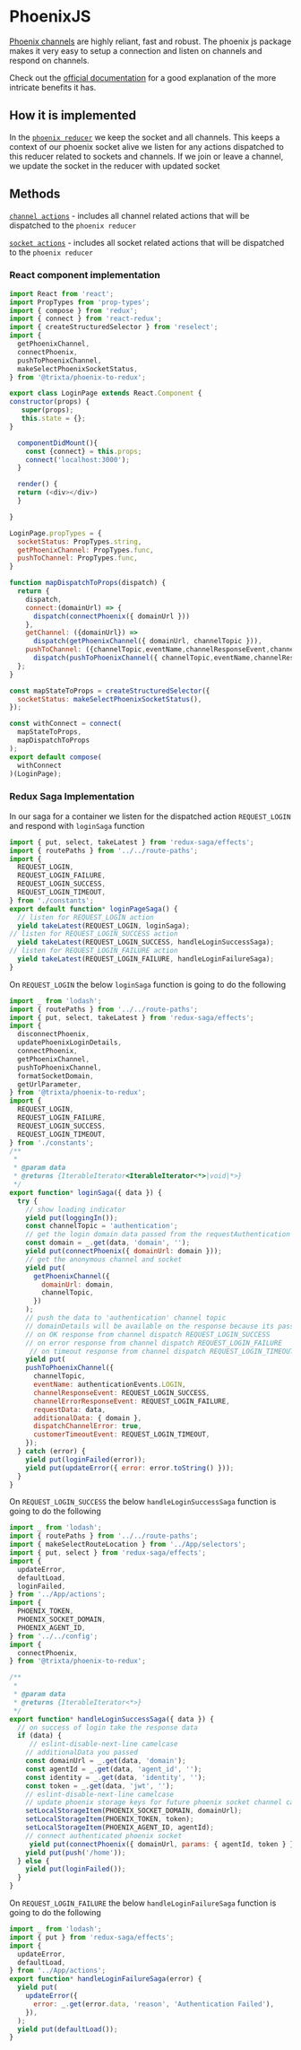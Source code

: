 # PhoenixJS
[Phoenix channels](https://hexdocs.pm/phoenix/channels.html#the-moving-parts) are highly reliant, fast and robust. The phoenix js
package makes it very easy to setup a connection and listen on channels and respond on channels.

Check out the [official documentation](https://hexdocs.pm/phoenix/js/index.html)
for a good explanation of the more intricate benefits it has.

## How it is implemented

In the [`phoenix reducer`](https://github.com/trixtateam/phoenix-to-redux/blob/master/src/reducers/phoenixReducer.js) we keep the socket and all channels. This keeps a context of our phoenix socket alive we
listen for any actions dispatched to this reducer related to sockets and channels. If we join or leave a channel, we update
the socket in the reducer with updated socket

## Methods
[`channel actions`](https://github.com/trixtateam/phoenix-to-redux/blob/master/src/actions/channels/actions.js)  - includes all channel related actions that will be dispatched to the `phoenix reducer`

[`socket actions`](https://github.com/trixtateam/phoenix-to-redux/blob/master/src/actions/sockets/actions.js)  - includes all socket related actions that will be dispatched to the `phoenix reducer`


### React component implementation
```javascript
import React from 'react';
import PropTypes from 'prop-types';
import { compose } from 'redux';
import { connect } from 'react-redux';
import { createStructuredSelector } from 'reselect';
import {
  getPhoenixChannel,
  connectPhoenix,
  pushToPhoenixChannel,
  makeSelectPhoenixSocketStatus,
} from '@trixta/phoenix-to-redux';

export class LoginPage extends React.Component {
constructor(props) {
   super(props);
   this.state = {};
}

  componentDidMount(){
    const {connect} = this.props;
    connect('localhost:3000');
  }

  render() {
  return (<div></div>)
  }

}

LoginPage.propTypes = {
  socketStatus: PropTypes.string,
  getPhoenixChannel: PropTypes.func,
  pushToChannel: PropTypes.func,
}

function mapDispatchToProps(dispatch) {
  return {
    dispatch,
    connect:(domainUrl) => {
      dispatch(connectPhoenix({ domainUrl }))
    },
    getChannel: ({domainUrl}) =>
      dispatch(getPhoenixChannel({ domainUrl, channelTopic })),
    pushToChannel: ({channelTopic,eventName,channelResponseEvent,channelErrorResponseEvent,requestData}) =>
      dispatch(pushToPhoenixChannel({ channelTopic,eventName,channelResponseEvent,channelErrorResponseEvent,requestData })),
  };
}

const mapStateToProps = createStructuredSelector({
  socketStatus: makeSelectPhoenixSocketStatus(),
});

const withConnect = connect(
  mapStateToProps,
  mapDispatchToProps
);
export default compose(
  withConnect
)(LoginPage);
```

### Redux Saga Implementation
In our saga for a container we listen for the dispatched action `REQUEST_LOGIN` and respond with `loginSaga` function

```javascript
import { put, select, takeLatest } from 'redux-saga/effects';
import { routePaths } from '../../route-paths';
import {
  REQUEST_LOGIN,
  REQUEST_LOGIN_FAILURE,
  REQUEST_LOGIN_SUCCESS,
  REQUEST_LOGIN_TIMEOUT,
} from './constants';
export default function* loginPageSaga() {
  // listen for REQUEST_LOGIN action
  yield takeLatest(REQUEST_LOGIN, loginSaga);
// listen for REQUEST_LOGIN_SUCCESS action
  yield takeLatest(REQUEST_LOGIN_SUCCESS, handleLoginSuccessSaga);
// listen for REQUEST_LOGIN_FAILURE action
  yield takeLatest(REQUEST_LOGIN_FAILURE, handleLoginFailureSaga);
}
```
On `REQUEST_LOGIN` the below `loginSaga` function is going to do the following

```javascript
import _ from 'lodash';
import { routePaths } from '../../route-paths';
import { put, select, takeLatest } from 'redux-saga/effects';
import {
  disconnectPhoenix,
  updatePhoenixLoginDetails,
  connectPhoenix,
  getPhoenixChannel,
  pushToPhoenixChannel,
  formatSocketDomain,
  getUrlParameter,
} from '@trixta/phoenix-to-redux';
import {
  REQUEST_LOGIN,
  REQUEST_LOGIN_FAILURE,
  REQUEST_LOGIN_SUCCESS,
  REQUEST_LOGIN_TIMEOUT,
} from './constants';
/**
 *
 * @param data
 * @returns {IterableIterator<IterableIterator<*>|void|*>}
 */
export function* loginSaga({ data }) {
  try {
    // show loading indicator
    yield put(loggingIn());
    const channelTopic = 'authentication';
    // get the login domain data passed from the requestAuthentication action
    const domain = _.get(data, 'domain', '');
    yield put(connectPhoenix({ domainUrl: domain }));
    // get the anonymous channel and socket
    yield put(
      getPhoenixChannel({
        domainUrl: domain,
        channelTopic,
      })
    );
    // push the data to 'authentication' channel topic
    // domainDetails will be available on the response because its pass as additionalData
    // on OK response from channel dispatch REQUEST_LOGIN_SUCCESS
    // on error response from channel dispatch REQUEST_LOGIN_FAILURE
     // on timeout response from channel dispatch REQUEST_LOGIN_TIMEOUT
    yield put(
    pushToPhoenixChannel({
      channelTopic,
      eventName: authenticationEvents.LOGIN,
      channelResponseEvent: REQUEST_LOGIN_SUCCESS,
      channelErrorResponseEvent: REQUEST_LOGIN_FAILURE,
      requestData: data,
      additionalData: { domain },
      dispatchChannelError: true,
      customerTimeoutEvent: REQUEST_LOGIN_TIMEOUT,
    });
  } catch (error) {
    yield put(loginFailed(error));
    yield put(updateError({ error: error.toString() }));
  }
}
```

On `REQUEST_LOGIN_SUCCESS` the below `handleLoginSuccessSaga` function is going to do the following
```javascript
import _ from 'lodash';
import { routePaths } from '../../route-paths';
import { makeSelectRouteLocation } from '../App/selectors';
import { put, select } from 'redux-saga/effects';
import {
  updateError,
  defaultLoad,
  loginFailed,
} from '../App/actions';
import {
  PHOENIX_TOKEN,
  PHOENIX_SOCKET_DOMAIN,
  PHOENIX_AGENT_ID,
} from '../../config';
import {
  connectPhoenix,
} from '@trixta/phoenix-to-redux';

/**
 *
 * @param data
 * @returns {IterableIterator<*>}
 */
export function* handleLoginSuccessSaga({ data }) {
  // on success of login take the response data
  if (data) {
     // eslint-disable-next-line camelcase
    // additionalData you passed
    const domainUrl = _.get(data, 'domain');
    const agentId = _.get(data, 'agent_id', '');
    const identity = _.get(data, 'identity', '');
    const token = _.get(data, 'jwt', '');
    // eslint-disable-next-line camelcase
    // update phoenix storage keys for future phoenix socket channel calls
    setLocalStorageItem(PHOENIX_SOCKET_DOMAIN, domainUrl);
    setLocalStorageItem(PHOENIX_TOKEN, token);
    setLocalStorageItem(PHOENIX_AGENT_ID, agentId);
    // connect authenticated phoenix socket
     yield put(connectPhoenix({ domainUrl, params: { agentId, token } }));
    yield put(push('/home'));
  } else {
    yield put(loginFailed());
  }
}
```

On `REQUEST_LOGIN_FAILURE` the below `handleLoginFailureSaga` function is going to do the following
```javascript
import _ from 'lodash';
import { put } from 'redux-saga/effects';
import {
  updateError,
  defaultLoad,
} from '../App/actions';
export function* handleLoginFailureSaga(error) {
  yield put(
    updateError({
      error: _.get(error.data, 'reason', 'Authentication Failed'),
    }),
  );
  yield put(defaultLoad());
}
```

